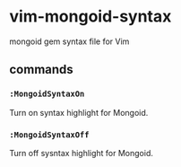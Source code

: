 vim-mongoid-syntax
==================

mongoid gem syntax file for Vim

## commands

### `:MongoidSyntaxOn`

Turn on syntax highlight for Mongoid.

### `:MongoidSyntaxOff`

Turn off sysntax highlight for Mongoid.
